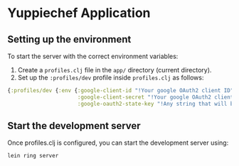 # Yuppiechef Application

## Setting up the environment

To start the server with the correct environment variables:

1. Create a `profiles.clj` file in the `app/` directory (current directory).
2. Set up the `:profiles/dev` profile inside `profiles.clj` as follows:

```clj
{:profiles/dev {:env {:google-client-id "!Your google OAuth2 client ID"
                      :google-client-secret "!Your google OAuth2 client secret"
                      :google-oauth2-state-key "!Any string that will be used to verify requests"}}}
```

## Start the development server

Once profiles.clj is configured, you can start the development server using:

```sh
lein ring server
```
